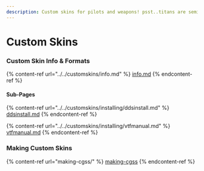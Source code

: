 ```yaml
---
description: Custom skins for pilots and weapons! psst..titans are semi possible.
---
```


# Custom Skins

### Custom Skin Info & Formats

{% content-ref url="../../customskins/info.md" %}
[info.md](../../customskins/info.md)
{% endcontent-ref %}

#### Sub-Pages

{% content-ref url="../../customskins/installing/ddsinstall.md" %}
[ddsinstall.md](../../customskins/installing/ddsinstall.md)
{% endcontent-ref %}

{% content-ref url="../../customskins/installing/vtfmanual.md" %}
[vtfmanual.md](../../customskins/installing/vtfmanual.md)
{% endcontent-ref %}

### Making Custom Skins

{% content-ref url="making-cgss/" %}
[making-cgss](making-cgss/)
{% endcontent-ref %}



